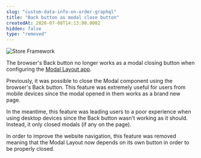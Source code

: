 ```yaml
---
slug: "custom-data-info-on-order-graphql"
title: "Back button as modal close button"
createdAt: 2020-07-08T14:13:00.000Z
hidden: false
type: "removed"
---
```


![Store Framework](https://cdn.jsdelivr.net/gh/vtexdocs/dev-portal-content@main/images/custom-data-info-on-order-graphql-0.png)

The browser's Back button no longer works as a modal closing button when configuring the [Modal Layout app](https://vtex.io/docs/components/all/vtex.modal-layout/).  

Previously, it was possible to close the Modal component using the browser's Back button. This feature was extremely useful for users from mobile devices since the modal opened in them works as a brand new page.

In the meantime, this feature was leading users to a poor experience when using desktop devices since the Back button wasn't working as it should. Instead, it only closed modals (if any on the page).  

In order to improve the website navigation, this feature was removed meaning that the Modal Layout now depends on its own button in order to be properly closed.
